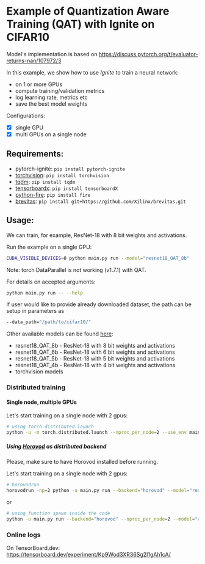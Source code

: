 # Example of Quantization Aware Training (QAT) with Ignite on CIFAR10

Model's implementation is based on https://discuss.pytorch.org/t/evaluator-returns-nan/107972/3

In this example, we show how to use *Ignite* to train a neural network:
- on 1 or more GPUs
- compute training/validation metrics
- log learning rate, metrics etc
- save the best model weights

Configurations:

* [x] single GPU
* [x] multi GPUs on a single node

## Requirements:

- pytorch-ignite: `pip install pytorch-ignite`
- [torchvision](https://github.com/pytorch/vision/): `pip install torchvision`
- [tqdm](https://github.com/tqdm/tqdm/): `pip install tqdm`
- [tensorboardx](https://github.com/lanpa/tensorboard-pytorch): `pip install tensorboardX`
- [python-fire](https://github.com/google/python-fire): `pip install fire`
- [brevitas](https://github.com/Xilinx/brevitas): `pip install git+https://github.com/Xilinx/brevitas.git`

## Usage:

We can train, for example, ResNet-18 with 8 bit weights and activations.

Run the example on a single GPU:
```bash
CUDA_VISIBLE_DEVICES=0 python main.py run --model="resnet18_QAT_8b"
```
Note: torch DataParallel is not working (v1.7.1) with QAT.

For details on accepted arguments:
```bash
python main.py run -- --help
```

If user would like to provide already downloaded dataset, the path can be setup in parameters as
```bash
--data_path="/path/to/cifar10/"
```

Other available models can be found [here](utils.py):
- resnet18_QAT_8b - ResNet-18 with 8 bit weights and activations
- resnet18_QAT_6b - ResNet-18 with 6 bit weights and activations
- resnet18_QAT_5b - ResNet-18 with 5 bit weights and activations
- resnet18_QAT_4b - ResNet-18 with 4 bit weights and activations
- torchvision models


### Distributed training

#### Single node, multiple GPUs

Let's start training on a single node with 2 gpus:
```bash
# using torch.distributed.launch
python -u -m torch.distributed.launch --nproc_per_node=2 --use_env main.py run --backend="nccl" --model="resnet18_QAT_8b"
```

##### Using [Horovod](https://horovod.readthedocs.io/en/latest/index.html) as distributed backend

Please, make sure to have Horovod installed before running.

Let's start training on a single node with 2 gpus:
```bash
# horovodrun
horovodrun -np=2 python -u main.py run --backend="horovod" --model="resnet18_QAT_8b"
```
or
```bash
# using function spawn inside the code
python -u main.py run --backend="horovod" --nproc_per_node=2 --model="resnet18_QAT_8b"
```

### Online logs

On TensorBoard.dev: https://tensorboard.dev/experiment/Kp9Wod3XR36Sg2I1gAh1cA/